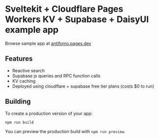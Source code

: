 # Sveltekit + Cloudflare Pages Workers KV + Supabase + DaisyUI example app

Browse sample app at [antifomo.pages.dev](antifomo.pages.dev)

## Features

* Reactive search
* Supabase js queries and RPC function calls
* KV caching
* Deployed using cloudflare + supabase free tier plans (costs $0 to run)

## Building

To create a production version of your app:

```bash
npm run build
```

You can preview the production build with `npm run preview`.
